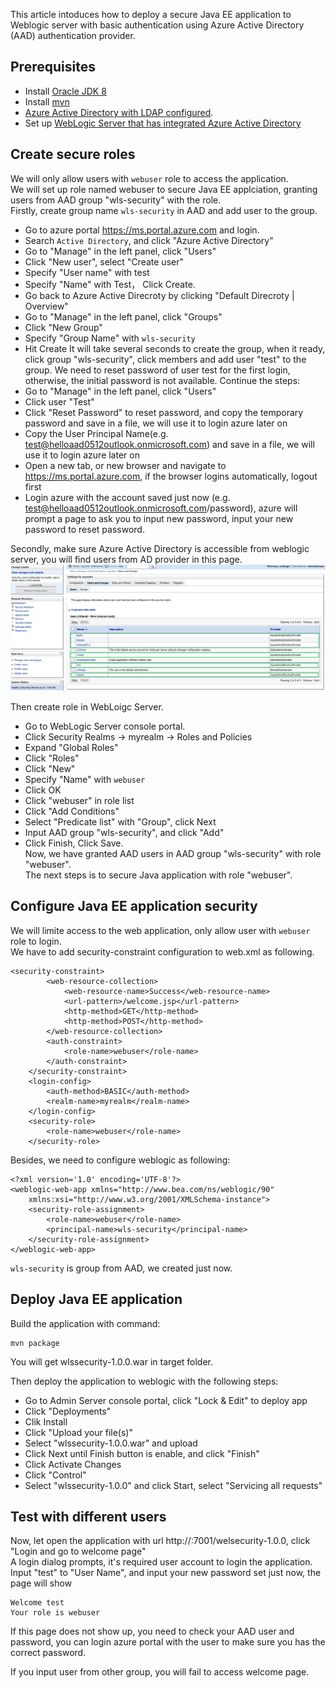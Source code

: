 This article intoduces how to deploy a secure Java EE application to Weblogic server with basic authentication using Azure Active Directory (AAD) authentication provider.

## Prerequisites
* Install [Oracle JDK 8](https://www.oracle.com/technetwork/java/javase/downloads/jdk8-downloads-2133151.html)  
* Install [mvn](https://maven.apache.org/download.cgi)  
* [Azure Active Directory with LDAP configured](https://docs.microsoft.com/en-us/azure/active-directory-domain-services/tutorial-configure-ldaps).
* Set up [WebLogic Server that has integrated Azure Active Directory](https://portal.azure.com/#create/oracle.20191009-arm-oraclelinux-wls-admin-preview20191009-arm-oraclelinux-wls-admin)  

## Create secure roles
We will only allow users with `webuser` role to access the application.  
We will set up role named webuser to secure Java EE applciation, granting users from AAD group "wls-security" with the role.  
Firstly, create group name `wls-security` in AAD and add user to the group.  
* Go to azure portal https://ms.portal.azure.com and login.  
* Search `Active Directory`, and click "Azure Active Directory"  
* Go to "Manage" in the left panel, click "Users"  
* Click "New user", select "Create user"
* Specify "User name" with test
* Specify "Name" with Test， Click Create.  
* Go back to Azure Active Direcroty by clicking "Default Direcroty | Overview"  
* Go to "Manage" in the left panel, click "Groups" 
* Click "New Group" 
* Specify "Group Name" with `wls-security`
* Hit Create
It will take several seconds to create the group, when it ready, click group "wls-security", click members and add user "test" to the group.
We need to reset password of user test for the first login, otherwise, the initial password is not available.
Continue the steps:  
* Go to "Manage" in the left panel, click "Users"  
* Click user "Test"  
* Click "Reset Password" to reset password, and copy the temporary password and save in a file, we will use it to login azure later on  
* Copy the User Principal Name(e.g. test@helloaad0512outlook.onmicrosoft.com) and save in a file, we will use it to login azure later on    
* Open a new tab, or new browser and navigate to https://ms.portal.azure.com, if the browser logins automatically, logout first  
* Login azure with the account saved just now (e.g. test@helloaad0512outlook.onmicrosoft.com/password), azure will prompt a page to ask you to input new password, input your new password to reset password.  

Secondly, make sure Azure Active Directory is accessible from weblogic server, you will find users from AD provider in this page.  
![Weblogic Users](src/resources/weblogic-users.PNG)  

Then create role in WebLoigc Server.
* Go to WebLogic Server console portal.  
* Click Security Realms -> myrealm -> Roles and Policies  
* Expand "Global Roles"  
* Click "Roles"  
* Click "New"  
* Specify "Name" with `webuser`  
* Click OK  
* Click "webuser" in role list  
* Click "Add Conditions"  
* Select "Predicate list" with "Group", click Next  
* Input AAD group "wls-security", and click "Add"  
* Click Finish, Click Save.  
Now, we have granted AAD users in AAD group "wls-security" with role "webuser".  
The next steps is to secure Java application with role "webuser".  

## Configure Java EE application security
We will limite access to the web application, only allow user with `webuser` role to login.  
We have to add security-constraint configuration to web.xml as following.  
```
<security-constraint>
        <web-resource-collection>
            <web-resource-name>Success</web-resource-name>
            <url-pattern>/welcome.jsp</url-pattern>
            <http-method>GET</http-method>
            <http-method>POST</http-method>
        </web-resource-collection>
        <auth-constraint>
            <role-name>webuser</role-name>
        </auth-constraint>
    </security-constraint>
    <login-config>
        <auth-method>BASIC</auth-method>
        <realm-name>myrealm</realm-name>
    </login-config>
    <security-role>
        <role-name>webuser</role-name>
    </security-role>
```
Besides, we need to configure weblogic as following:  
```
<?xml version='1.0' encoding='UTF-8'?>
<weblogic-web-app xmlns="http://www.bea.com/ns/weblogic/90" 
    xmlns:xsi="http://www.w3.org/2001/XMLSchema-instance">
    <security-role-assignment>
        <role-name>webuser</role-name>
        <principal-name>wls-security</principal-name>
    </security-role-assignment>
</weblogic-web-app>
```

`wls-security` is group from AAD, we created just now.  

## Deploy Java EE application
Build the application with command:  
```
mvn package
```
You will get wlssecurity-1.0.0.war in target folder.  

Then deploy the application to weblogic with the following steps:  
* Go to Admin Server console portal, click "Lock & Edit" to deploy app  
* Click "Deployments"  
* Clik Install  
* Click "Upload your file(s)"  
* Select "wlssecurity-1.0.0.war" and upload
* Click Next until Finish button is enable, and click "Finish"  
* Click Activate Changes  
* Click "Control"  
* Select "wlssecurity-1.0.0" and click Start, select "Servicing all requests"  

## Test with different users
Now, let open the application with url http://<adminhost>:7001/welsecurity-1.0.0, click "Login and go to welcome page"  
A login dialog prompts, it's required user account to login the application.  
Input "test" to "User Name", and input your new password set just now, the page will show  
```
Welcome test
Your role is webuser
```

If this page does not show up, you need to check your AAD user and password, you can login azure portal with the user to make sure you has the correct password.

If you input user from other group, you will fail to access welcome page.  